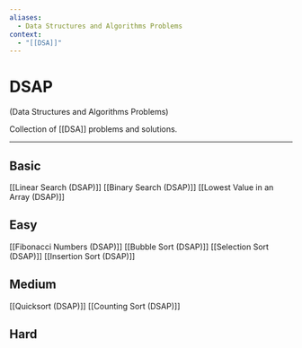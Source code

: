 ```yaml
---
aliases:
  - Data Structures and Algorithms Problems
context:
  - "[[DSA]]"
---
```


# DSAP

(Data Structures and Algorithms Problems)

Collection of [[DSA]] problems and solutions.

---

## Basic

[[Linear Search (DSAP)]]
[[Binary Search (DSAP)]]
[[Lowest Value in an Array (DSAP)]]

## Easy

[[Fibonacci Numbers (DSAP)]]
[[Bubble Sort (DSAP)]]
[[Selection Sort (DSAP)]]
[[Insertion Sort (DSAP)]]

## Medium

[[Quicksort (DSAP)]]
[[Counting Sort (DSAP)]]

## Hard
